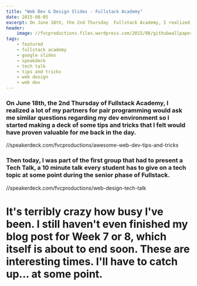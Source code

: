 ```yaml
---
title: "Web Dev & Design Slides - Fullstack Academy"
date: 2015-08-05
excerpt: On June 18th, the 2nd Thursday  Fullstack Academy, I realized lot of my partners for pair programmi would ask me similar question regarding my dev environment so I started making a deck of some tips  tricks that I felt would have prov valuable for me back in the day.
header:
    image: //fvcproductions.files.wordpress.com/2015/08/githubwallpaper.jpg
tags:
    - featured
    - fullstack academy
    - google slides
    - speakdeck
    - tech talk
    - tips and tricks
    - web design
    - web dev
---
```


### On June 18th, the 2nd Thursday of Fullstack Academy, I realized a lot of my partners for pair programming would ask me similar questions regarding my dev environment so I started making a deck of some tips and tricks that I felt would have proven valuable for me back in the day.



//speakerdeck.com/fvcproductions/awesome-web-dev-tips-and-tricks



### Then today, I was part of the first group that had to present a Tech Talk, a 10 minute talk every student has to give on a tech topic at some point during the senior phase of Fullstack.



//speakerdeck.com/fvcproductions/web-design-tech-talk



It's terribly crazy how busy I've been. I still haven't even finished my blog post for Week 7 or 8, which itself is about to end soon. These are interesting times. I'll have to catch up... at some point.
===========================================================================================================================================================================================================
